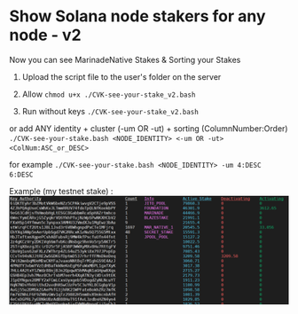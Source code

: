 # Show Solana node stakers for any node - v2

Now you can see MarinadeNative Stakes & Sorting your Stakes

1. Upload the script file to the user's folder on the server

2. Allow
`chmod u+x ./CVK-see-your-stake_v2.bash`

3. Run without keys
`./CVK-see-your-stake_v2.bash`

or add ANY identity + cluster (-um OR -ut) + sorting (ColumnNumber:Order)
`./CVK-see-your-stake.bash <NODE_IDENTITY> <-um OR -ut> <ColNum:ASC_or_DESC>`

for example `./CVK-see-your-stake.bash <NODE_IDENTITY> -um 4:DESC 6:DESC`

Example (my testnet stake) :
![Example](/see-your-stake-v-2.png "example stakes")
